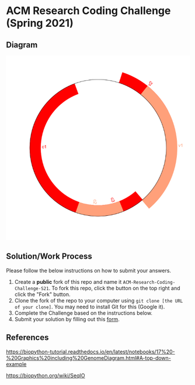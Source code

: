 # ACM Research Coding Challenge (Spring 2021)

## Diagram

![screenshot](dnaSequence.png)

## Solution/Work Process

Please follow the below instructions on how to submit your answers.

1. Create a **public** fork of this repo and name it `ACM-Research-Coding-Challenge-S21`. To fork this repo, click the button on the top right and click the "Fork" button.
2. Clone the fork of the repo to your computer using `git clone [the URL of your clone]`. You may need to install Git for this (Google it).
3. Complete the Challenge based on the instructions below.
4. Submit your solution by filling out this [form](https://acmutd.typeform.com/to/uqAJNXUe).

## References

https://biopython-tutorial.readthedocs.io/en/latest/notebooks/17%20-%20Graphics%20including%20GenomeDiagram.html#A-top-down-example

https://biopython.org/wiki/SeqIO
